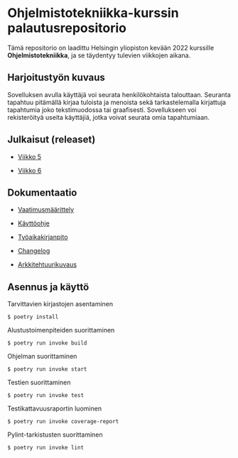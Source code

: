 # Ohjelmistotekniikka-kurssin palautusrepositorio

Tämä repositorio on laadittu Helsingin yliopiston kevään 2022 kurssille **Ohjelmistotekniikka**, ja se täydentyy tulevien viikkojen aikana.

## Harjoitustyön kuvaus

Sovelluksen avulla käyttäjä voi seurata henkilökohtaista talouttaan. Seuranta tapahtuu pitämällä kirjaa tuloista ja menoista sekä tarkastelemalla kirjattuja tapahtumia joko tekstimuodossa tai graafisesti. Sovellukseen voi rekisteröityä useita käyttäjiä, jotka voivat seurata omia tapahtumiaan.

## Julkaisut (releaset)

* [Viikko 5](https://github.com/valtterikantanen/ot-harjoitustyo/releases/tag/viikko5)

* [Viikko 6](https://github.com/valtterikantanen/ot-harjoitustyo/releases/tag/viikko6)

## Dokumentaatio

* [Vaatimusmäärittely](https://github.com/valtterikantanen/ot-harjoitustyo/blob/master/dokumentaatio/vaatimusmaarittely.md)

* [Käyttöohje](https://github.com/valtterikantanen/ot-harjoitustyo/blob/master/dokumentaatio/kayttoohje.md)

* [Työaikakirjanpito](https://github.com/valtterikantanen/ot-harjoitustyo/blob/master/dokumentaatio/tuntikirjanpito.md)

* [Changelog](https://github.com/valtterikantanen/ot-harjoitustyo/blob/master/dokumentaatio/changelog.md)

* [Arkkitehtuurikuvaus](https://github.com/valtterikantanen/ot-harjoitustyo/blob/master/dokumentaatio/arkkitehtuuri.md)

## Asennus ja käyttö

Tarvittavien kirjastojen asentaminen
```
$ poetry install
```
Alustustoimenpiteiden suorittaminen
```
$ poetry run invoke build
```
Ohjelman suorittaminen
```
$ poetry run invoke start
```
Testien suorittaminen
```
$ poetry run invoke test
```
Testikattavuusraportin luominen
```
$ poetry run invoke coverage-report
```
Pylint-tarkistusten suorittaminen
```
$ poetry run invoke lint
```